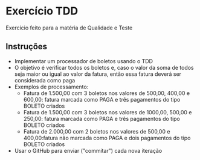 # Exercício TDD
Exercício feito para a matéria de Qualidade e Teste
## Instruções
- Implementar um processador de boletos usando o TDD
- O objetivo é verificar todos os boletos e, caso o valor da soma de todos seja maior ou igual ao valor da fatura, então essa fatura deverá ser considerada como paga
- Exemplos de processamento:
    - Fatura de 1.500,00 com 3 boletos nos valores de 500,00, 400,00 e 600,00: fatura marcada como PAGA e três pagamentos do tipo BOLETO criados
    - Fatura de 1.500,00 com 3 boletos nos valores de 1000,00, 500,00 e 250,00: fatura marcada como PAGA e três pagamentos do tipo BOLETO criados
    - Fatura de 2.000,00 com 2 boletos nos valores de 500,00 e 400,00:fatura não marcada como PAGA e dois pagamentos do tipo BOLETO criados
- Usar o GitHub para enviar ("commitar") cada nova iteração